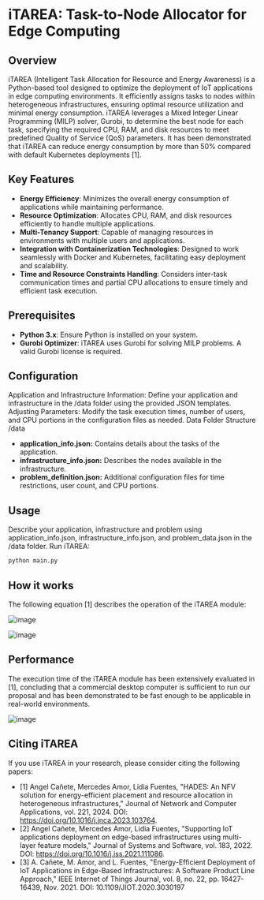# iTAREA: Task-to-Node Allocator for Edge Computing

## Overview
iTAREA (Intelligent Task Allocation for Resource and Energy Awareness) is a Python-based tool designed to optimize the deployment of IoT applications in edge computing environments. It efficiently assigns tasks to nodes within heterogeneous infrastructures, ensuring optimal resource utilization and minimal energy consumption. iTAREA leverages a Mixed Integer Linear Programming (MILP) solver, Gurobi, to determine the best node for each task, specifying the required CPU, RAM, and disk resources to meet predefined Quality of Service (QoS) parameters. It has been demonstrated that iTAREA can reduce energy consumption by more than 50% compared with default Kubernetes deployments [1].

## Key Features
- **Energy Efficiency**: Minimizes the overall energy consumption of applications while maintaining performance.
- **Resource Optimization**: Allocates CPU, RAM, and disk resources efficiently to handle multiple applications.
- **Multi-Tenancy Support**: Capable of managing resources in environments with multiple users and applications.
- **Integration with Containerization Technologies**: Designed to work seamlessly with Docker and Kubernetes, facilitating easy deployment and scalability.
- **Time and Resource Constraints Handling**: Considers inter-task communication times and partial CPU allocations to ensure timely and efficient task execution.

## Prerequisites
- **Python 3.x**: Ensure Python is installed on your system.
- **Gurobi Optimizer**: iTAREA uses Gurobi for solving MILP problems. A valid Gurobi license is required.

## Configuration

Application and Infrastructure Information: Define your application and infrastructure in the /data folder using the provided JSON templates.
Adjusting Parameters: Modify the task execution times, number of users, and CPU portions in the configuration files as needed.
Data Folder Structure /data

- **application_info.json:** Contains details about the tasks of the application.
- **infrastructure_info.json:** Describes the nodes available in the infrastructure.
- **problem_definition.json:** Additional configuration files for time restrictions, user count, and CPU portions.

## Usage

Describe your application, infrastructure and problem using application_info.json, infrastructure_info.json, and problem_data.json in the /data folder.
Run iTAREA:
```bash
python main.py
```

## How it works 

The following equation [1] describes the operation of the iTAREA module:

![image](https://github.com/user-attachments/assets/4751e0c6-f97a-4cd6-915a-4e3e7581a043)

![image](https://github.com/user-attachments/assets/5c299078-c804-4ac0-8937-65a15e5d351e)

## Performance 

The execution time of the iTAREA module has been extensively evaluated in [1], concluding that a commercial desktop computer is sufficient to run our proposal and has been demonstrated to be fast enough to be applicable in real-world environments.

![image](https://github.com/user-attachments/assets/2530b7d0-4925-4f36-9364-a8e38293475f)

## Citing iTAREA

If you use iTAREA in your research, please consider citing the following papers:

- [1] Angel Cañete, Mercedes Amor, Lidia Fuentes, "HADES: An NFV solution for energy-efficient placement and resource allocation in heterogeneous infrastructures," Journal of Network and Computer Applications, vol. 221, 2024. DOI: https://doi.org/10.1016/j.jnca.2023.103764.
- [2] Angel Cañete, Mercedes Amor, Lidia Fuentes, "Supporting IoT applications deployment on edge-based infrastructures using multi-layer feature models," Journal of Systems and Software, vol. 183, 2022. DOI: https://doi.org/10.1016/j.jss.2021.111086.
- [3] A. Cañete, M. Amor, and L. Fuentes, "Energy-Efficient Deployment of IoT Applications in Edge-Based Infrastructures: A Software Product Line Approach," IEEE Internet of Things Journal, vol. 8, no. 22, pp. 16427-16439, Nov. 2021. DOI: 10.1109/JIOT.2020.3030197
